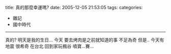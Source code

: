 title: 真的那麼幸運嗎?
date: 2005-12-05 21:53:05
tags:
categories:
- 雜記
- 國中時代
---

真的?
明天是我的生日...
今天
要去烤肉是之前就知道的事
不足為奇
但是..
今天有地震 很希奇 在台北
回到家玩楓谷
噴寶...賽...